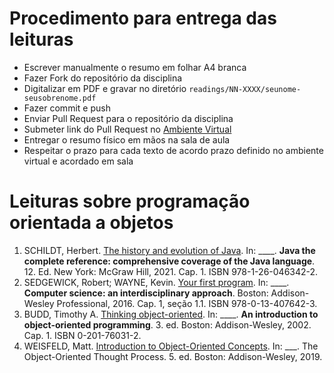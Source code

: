 # Procedimento para entrega das leituras

* Escrever manualmente o resumo em folhar A4 branca
* Fazer Fork do repositório da disciplina
* Digitalizar em PDF e gravar no diretório `readings/NN-XXXX/seunome-seusobrenome.pdf`
* Fazer commit e push
* Enviar Pull Request para o repositório da disciplina
* Submeter link do Pull Request no [Ambiente Virtual](https://ambientevirtual.idp.edu.br/)
* Entregar o resumo físico em mãos na sala de aula
* Respeitar o prazo para cada texto de acordo prazo definido no ambiente virtual e acordado em sala

# Leituras sobre programação orientada a objetos

1. SCHILDT, Herbert. [The history and evolution of Java](https://1drv.ms/b/s!Avnn2LcOmn0Y3mnfmCUIsHXeIOq5?e=jeM4eh). In: ____. **Java the complete reference: comprehensive coverage of the Java language**. 12. Ed. New York: McGraw Hill, 2021. Cap. 1. ISBN 978-1-26-046342-2.
2. SEDGEWICK, Robert; WAYNE, Kevin. [Your first program](https://1drv.ms/b/s!Avnn2LcOmn0Y3nn-AyyPkLSiL7Lo?e=QOfJ5A). In: ____. **Computer science: an interdisciplinary approach**. Boston: Addison-Wesley Professional, 2016. Cap. 1, seção 1.1. ISBN 978-0-13-407642-3.
3. BUDD, Timothy A. [Thinking object-oriented](https://1drv.ms/b/s!Avnn2LcOmn0Y3mo3fYO8zoNtC48p?e=JjbHF8). In: ____. **An introduction to object-oriented programming**. 3. ed. Boston: Addison-Wesley, 2002. Cap. 1. ISBN 0-201-76031-2.
4. WEISFELD, Matt. [Introduction to Object-Oriented Concepts](https://1drv.ms/b/s!Avnn2LcOmn0Y3z-G2nRl_O4xf_iZ?e=RCuO6i). In: ___. The Object-Oriented Thought Process. 5. ed. Boston: Addison-Wesley, 2019.
